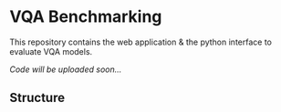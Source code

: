 # VQA Benchmarking

This repository contains the web application & the python interface to evaluate VQA models.

*Code will be uploaded soon...*

## Structure

